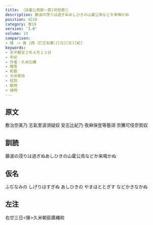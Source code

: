 ```yaml
---
title: （詠霍公鳥歌一首[并短歌]）
description: 藤波の茂りは過ぎぬあしひきの山霍公鳥などか来鳴かぬ
position: 4210
category: 巻19
version: '1.0'
volume: 19
comparison:
- 様 -> 掾 [西（訂正右書）][元][文][紀]
keywords:
- 天平勝宝２年４月２３日
- 年紀
- 作者：久米広縄
- 贈答
- 和歌
- 大伴家持
- 枕詞
- 動物
- 植物
---
```


## 原文

敷治奈美乃 志氣里波須疑奴 安志比紀乃 夜麻保登等藝須 奈騰可伎奈賀奴

## 訓読

藤波の茂りは過ぎぬあしひきの山霍公鳥などか来鳴かぬ

## 仮名

ふぢなみの しげりはすぎぬ あしひきの やまほととぎす などかきなかぬ

## 左注

右廿三日<掾>久米朝臣廣縄和
